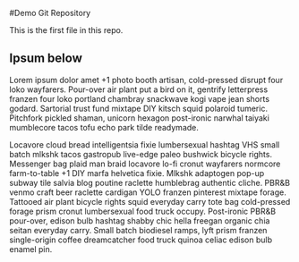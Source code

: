 #Demo Git Repository

This is the first file in this repo.

## Ipsum below
Lorem ipsum dolor amet +1 photo booth artisan, cold-pressed disrupt four loko wayfarers. Pour-over air plant put a bird on it, gentrify letterpress franzen four loko portland chambray snackwave kogi vape jean shorts godard. Sartorial trust fund mixtape DIY kitsch squid polaroid tumeric. Pitchfork pickled shaman, unicorn hexagon post-ironic narwhal taiyaki mumblecore tacos tofu echo park tilde readymade.

Locavore cloud bread intelligentsia fixie lumbersexual hashtag VHS small batch mlkshk tacos gastropub live-edge paleo bushwick bicycle rights. Messenger bag plaid man braid locavore lo-fi cronut wayfarers normcore farm-to-table +1 DIY marfa helvetica fixie. Mlkshk adaptogen pop-up subway tile salvia blog poutine raclette humblebrag authentic cliche. PBR&B venmo craft beer raclette cardigan YOLO franzen pinterest mixtape forage. Tattooed air plant bicycle rights squid everyday carry tote bag cold-pressed forage prism cronut lumbersexual food truck occupy. Post-ironic PBR&B pour-over, edison bulb hashtag shabby chic hella freegan organic chia seitan everyday carry. Small batch biodiesel ramps, lyft prism franzen single-origin coffee dreamcatcher food truck quinoa celiac edison bulb enamel pin.